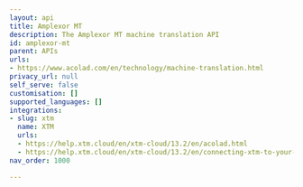 ```yaml
---
layout: api
title: Amplexor MT
description: The Amplexor MT machine translation API
id: amplexor-mt
parent: APIs
urls:
- https://www.acolad.com/en/technology/machine-translation.html
privacy_url: null
self_serve: false
customisation: []
supported_languages: []
integrations:
- slug: xtm
  name: XTM
  urls:
  - https://help.xtm.cloud/en/xtm-cloud/13.2/en/acolad.html
  - https://help.xtm.cloud/en/xtm-cloud/13.2/en/connecting-xtm-to-your-acolad-mt-engine.html
nav_order: 1000

---
```


